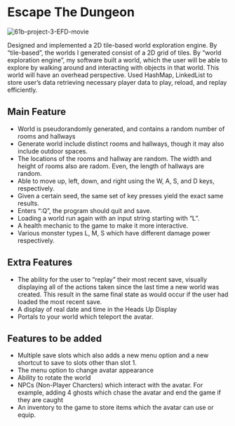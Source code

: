 # Escape The Dungeon

![61b-project-3-EFD-movie](https://user-images.githubusercontent.com/25239743/189192976-7229f091-698e-48f2-95c7-4e2222faa38e.gif)

Designed and implemented a 2D tile-based world exploration engine. By “tile-based”, the worlds I generated consist of a 2D grid of tiles. By “world exploration engine”, my software built a world, which the user will be able to explore by walking around and interacting with objects in that world. This world will have an overhead perspective. Used HashMap, LinkedList to store user’s data retrieving necessary player data to play, reload, and replay efficiently.


## Main Feature
- World is pseudorandomly generated, and contains a random number of rooms and hallways
- Generate world include distinct rooms and hallways, though it may also include outdoor spaces.
- The locations of the rooms and hallway are random. The width and height of rooms also are radom. Even, the length of hallways are random.
- Able to move up, left, down, and right using the W, A, S, and D keys, respectively.
- Given a certain seed, the same set of key presses yield the exact same results.
- Enters “:Q”, the program should quit and save.
- Loading a world run again with an input string starting with “L”.
- A health mechanic to the game to make it more interactive.
- Various monster types L, M, S which have different damage power respectively.

## Extra Features
- The ability for the user to “replay” their most recent save, visually displaying all of the actions taken since the last time a new world was created. This result in the same final state as would occur if the user had loaded the most recent save.
- A display of real date and time in the Heads Up Display
- Portals to your world which teleport the avatar.

## Features to be added
- Multiple save slots which also adds a new menu option and a new shortcut to save to slots other than slot 1.
- The menu option to change avatar appearance
- Ability to rotate the world
- NPCs (Non-Player Charcters) which interact with the avatar. For example, adding 4 ghosts which chase the avatar and end the game if they are caught
- An inventory to the game to store items which the avatar can use or equip.
